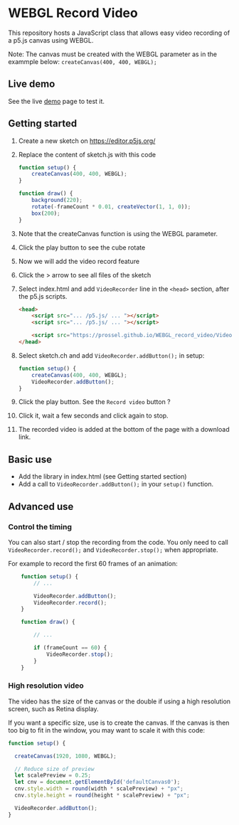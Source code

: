 # WEBGL Record Video

This repository hosts a JavaScript class that allows easy video recording of a p5.js canvas using WEBGL.

Note: The canvas must be created with the WEBGL parameter as in the exammple below: `createCanvas(400, 400, WEBGL);`

## Live demo

See the live [demo](https://prossel.github.io/WEBGL_record_video/demo/) page to test it.

## Getting started

1. Create a new sketch on https://editor.p5js.org/
1. Replace the content of sketch.js with this code

    ```js
    function setup() {
        createCanvas(400, 400, WEBGL);
    }

    function draw() {
        background(220);
        rotate(-frameCount * 0.01, createVector(1, 1, 0));
        box(200);
    }
    ````

1. Note that the createCanvas function is using the WEBGL parameter. 

1. Click the play button to see the cube rotate
1. Now we will add the video record feature
1. Click the > arrow to see all files of the sketch
1. Select index.html and add `VideoRecorder` line in the `<head>` section, after the p5.js scripts.

    ```html
    <head>
        <script src="... /p5.js/ ... "></script>
        <script src="... /p5.js/ ... "></script>

        <script src="https://prossel.github.io/WEBGL_record_video/VideoRecorder.js"></script>
    </head>
    ```

1. Select sketch.ch and add `VideoRecorder.addButton();` in setup:

    ```js
    function setup() {
        createCanvas(400, 400, WEBGL);
        VideoRecorder.addButton();
    }
    ```

1. Click the play button. See the `Record video` button ?
1. Click it, wait a few seconds and click again to stop. 
1. The recorded video is added at the bottom of the page with a download link.

## Basic use

* Add the library in index.html (see Getting started section)
* Add a call to `VideoRecorder.addButton();` in your `setup()` function.

## Advanced use

### Control the timing

You can also start / stop the recording from the code. You only need to call `VideoRecorder.record();`  and `VideoRecorder.stop();` when appropriate.

For example to record the first 60 frames of an animation:

```js
    function setup() {
        // ...

        VideoRecorder.addButton();
        VideoRecorder.record();
    }

    function draw() {

        // ...

        if (frameCount == 60) {
            VideoRecorder.stop();
        }
    }
```

### High resolution video

The video has the size of the canvas or the double if using a high resolution screen, such as Retina display.

If you want a specific size, use is to create the canvas. If the canvas is then too big to fit in the window, you  may want to scale it with this code:

```js
function setup() { 

  createCanvas(1920, 1080, WEBGL);

  // Reduce size of preview
  let scalePreview = 0.25;
  let cnv = document.getElementById('defaultCanvas0');
  cnv.style.width = round(width * scalePreview) + "px";
  cnv.style.height = round(height * scalePreview) + "px";

  VideoRecorder.addButton();
}

```
